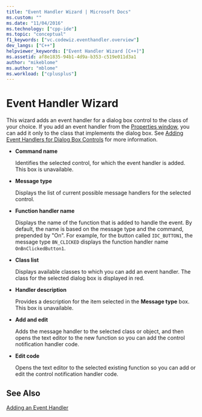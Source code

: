```yaml
---
title: "Event Handler Wizard | Microsoft Docs"
ms.custom: ""
ms.date: "11/04/2016"
ms.technology: ["cpp-ide"]
ms.topic: "conceptual"
f1_keywords: ["vc.codewiz.eventhandler.overview"]
dev_langs: ["C++"]
helpviewer_keywords: ["Event Handler Wizard [C++]"]
ms.assetid: af8e1835-94b1-4d9a-b353-c519e011d3a1
author: "mikeblome"
ms.author: "mblome"
ms.workload: ["cplusplus"]
---
```

# Event Handler Wizard

This wizard adds an event handler for a dialog box control to the class of your choice. If you add an event handler from the [Properties window](/visualstudio/ide/reference/properties-window), you can add it only to the class that implements the dialog box. See [Adding Event Handlers for Dialog Box Controls](../windows/adding-event-handlers-for-dialog-box-controls.md) for more information.

- **Command name**

   Identifies the selected control, for which the event handler is added. This box is unavailable.

- **Message type**

   Displays the list of current possible message handlers for the selected control.

- **Function handler name**

   Displays the name of the function that is added to handle the event. By default, the name is based on the message type and the command, prepended by "On". For example, for the button called `IDC_BUTTON1`, the message type `BN_CLICKED` displays the function handler name `OnBnClickedButton1`.

- **Class list**

   Displays available classes to which you can add an event handler. The class for the selected dialog box is displayed in red.

- **Handler description**

   Provides a description for the item selected in the **Message type** box. This box is unavailable.

- **Add and edit**

   Adds the message handler to the selected class or object, and then opens the text editor to the new function so you can add the control notification handler code.

- **Edit code**

   Opens the text editor to the selected existing function so you can add or edit the control notification handler code.

## See Also

[Adding an Event Handler](../ide/adding-an-event-handler-visual-cpp.md)